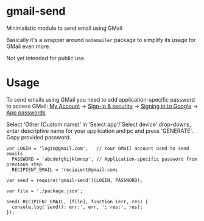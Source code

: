 # gmail-send
Minimalistic module to send email using GMail 

Basically it's a wrapper around `nodemailer` package to simplify its usage for GMail even more.

Not yet intended for public use.

# Usage

To send emails using GMail you need to add application-specific password to access GMail:
[My Account](https://myaccount.google.com/) -> [Sign-in & security](https://myaccount.google.com/security) -> [Signing in to Google](https://myaccount.google.com/security#signin) -> [App passwords](https://security.google.com/settings/security/apppasswords?utm_source=OGB&pli=1)

Select 'Other (Custom name)' in 'Select app'/'Select device' drop-downs, enter descriptive name for your application and pc and press 'GENERATE'.
Copy provided password.

````
var LOGIN = 'login@gmail.com',   // Your GMail account used to send emails
  PASSWORD = 'abcdefghijklmnop', // Application-specific password from previous step
  RECIPIENT_EMAIL = 'recipient@gmail.com;
                                                     
var send = require('gmail-send')(LOGIN, PASSWORD);

var file = './package.json';

send( RECIPIENT_EMAIL, [file], function (err, res) {
  console.log('send(): err:', err, '; res:', res);
});
````
